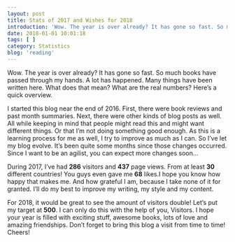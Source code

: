 ```yaml
---
layout: post
title: Stats of 2017 and Wishes for 2018
introduction: 'Wow. The year is over already? It has gone so fast. So much books have passed through my hands. A lot has happened. Many things have been written here. What does that mean? What are the real numbers? Here&#8217;s a quick overview.'
date: 2018-01-01 10:01:18
tags: [ ]
category: Statistics
blog: 'reading'
---
```

Wow. The year is over already? It has gone so fast. So much books have passed through my hands. A lot has happened. Many things have been written here. What does that mean? What are the real numbers? Here&#8217;s a quick overview.

I started this blog near the end of 2016. First, there were book reviews and past month summaries. Next, there were other kinds of blog posts as well. All while keeping in mind that people might read this and might want different things. Or that I&#8217;m not doing something good enough. As this is a learning process for me as well, I try to improve as much as I can. So I&#8217;ve let my blog evolve. It&#8217;s been quite some months since those changes occurred. Since I want to be an agilist, you can expect more changes soon&#8230;

During 2017, I&#8217;ve had <b>286</b> visitors and <b>437</b> page views. From at least <b>30</b> different countries! You guys even gave me <b>68</b> likes.I hope you know how happy that makes me. And how grateful I am, because I take none of it for granted. I&#8217;ll do my best to improve my writing, my style and my content.

For 2018, it would be great to see the amount of visitors double! Let&#8217;s put my target at <b>500</b>. I can only do this with the help of you, Visitors. I hope your year is filled with exciting stuff, awesome books, lots of love and amazing friendships. Don&#8217;t forget to bring this blog a visit from time to time! Cheers!
